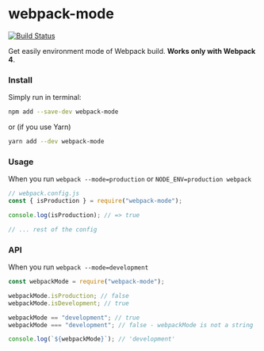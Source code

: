 # webpack-mode

[![Build Status](https://travis-ci.org/mckomo/webpack-mode.svg?branch=master)](https://travis-ci.org/mckomo/webpack-mode)

Get easily environment mode of Webpack build. **Works only with Webpack 4**.

### Install

Simply run in terminal:

```sh
npm add --save-dev webpack-mode
```

or (if you use Yarn)

```sh
yarn add --dev webpack-mode
```

### Usage

When you run `webpack --mode=production` or `NODE_ENV=production webpack`

```js
// webpack.config.js
const { isProduction } = require("webpack-mode");

console.log(isProduction); // => true

// ... rest of the config
```

### API

When you run `webpack --mode=development`

```js
const webpackMode = require("webpack-mode");

webpackMode.isProduction; // false
webpackMode.isDevelopment; // true

webpackMode == "development"; // true
webpackMode === "development"; // false - webpackMode is not a string

console.log(`${webpackMode}`); // 'development'
```
